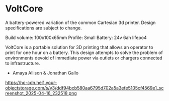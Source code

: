 # VoltCore

A battery-powered variation of the common Cartesian 3d printer. Design specifications are subject to change.

Build volume: 100x100x65mm
Profile: Small
Battery: 24v 6ah lifepo4

VoltCore is a portable solution for 3D printing that allows an operator to print for one hour on a battery. This design attempts to solve the problem of environments devoid of immediate power via outlets or chargers connected to infrastructure.

- Amaya Allison & Jonathan Gallo

https://hc-cdn.hel1.your-objectstorage.com/s/v3/ddf94bcb580aa6795d702a5a3efe5105cf4569e1_screenshot_2025-04-16_232518.png
